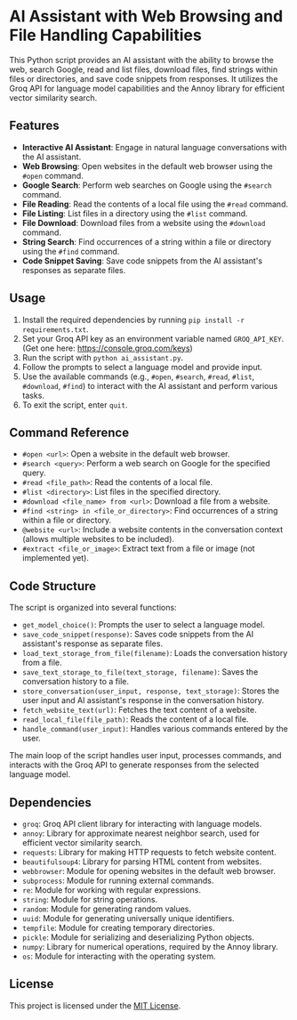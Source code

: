 # AI Assistant with Web Browsing and File Handling Capabilities

This Python script provides an AI assistant with the ability to browse the web, search Google, read and list files, download files, find strings within files or directories, and save code snippets from responses. It utilizes the Groq API for language model capabilities and the Annoy library for efficient vector similarity search.

## Features

- **Interactive AI Assistant**: Engage in natural language conversations with the AI assistant.
- **Web Browsing**: Open websites in the default web browser using the `#open` command.
- **Google Search**: Perform web searches on Google using the `#search` command.
- **File Reading**: Read the contents of a local file using the `#read` command.
- **File Listing**: List files in a directory using the `#list` command.
- **File Download**: Download files from a website using the `#download` command.
- **String Search**: Find occurrences of a string within a file or directory using the `#find` command.
- **Code Snippet Saving**: Save code snippets from the AI assistant's responses as separate files.

## Usage

1. Install the required dependencies by running `pip install -r requirements.txt`.
2. Set your Groq API key as an environment variable named `GROQ_API_KEY`. (Get one here: https://console.groq.com/keys)
3. Run the script with `python ai_assistant.py`.
4. Follow the prompts to select a language model and provide input.
5. Use the available commands (e.g., `#open`, `#search`, `#read`, `#list`, `#download`, `#find`) to interact with the AI assistant and perform various tasks.
6. To exit the script, enter `quit`.

## Command Reference

- `#open <url>`: Open a website in the default web browser.
- `#search <query>`: Perform a web search on Google for the specified query.
- `#read <file_path>`: Read the contents of a local file.
- `#list <directory>`: List files in the specified directory.
- `#download <file_name> from <url>`: Download a file from a website.
- `#find <string> in <file_or_directory>`: Find occurrences of a string within a file or directory.
- `@website <url>`: Include a website contents in the conversation context (allows multiple websites to be included).
- `#extract <file_or_image>`: Extract text from a file or image (not implemented yet).

## Code Structure

The script is organized into several functions:

- `get_model_choice()`: Prompts the user to select a language model.
- `save_code_snippet(response)`: Saves code snippets from the AI assistant's response as separate files.
- `load_text_storage_from_file(filename)`: Loads the conversation history from a file.
- `save_text_storage_to_file(text_storage, filename)`: Saves the conversation history to a file.
- `store_conversation(user_input, response, text_storage)`: Stores the user input and AI assistant's response in the conversation history.
- `fetch_website_text(url)`: Fetches the text content of a website.
- `read_local_file(file_path)`: Reads the content of a local file.
- `handle_command(user_input)`: Handles various commands entered by the user.

The main loop of the script handles user input, processes commands, and interacts with the Groq API to generate responses from the selected language model.

## Dependencies

- `groq`: Groq API client library for interacting with language models.
- `annoy`: Library for approximate nearest neighbor search, used for efficient vector similarity search.
- `requests`: Library for making HTTP requests to fetch website content.
- `beautifulsoup4`: Library for parsing HTML content from websites.
- `webbrowser`: Module for opening websites in the default web browser.
- `subprocess`: Module for running external commands.
- `re`: Module for working with regular expressions.
- `string`: Module for string operations.
- `random`: Module for generating random values.
- `uuid`: Module for generating universally unique identifiers.
- `tempfile`: Module for creating temporary directories.
- `pickle`: Module for serializing and deserializing Python objects.
- `numpy`: Library for numerical operations, required by the Annoy library.
- `os`: Module for interacting with the operating system.

## License

This project is licensed under the [MIT License](LICENSE).

